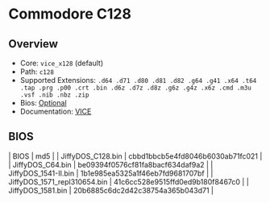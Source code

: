 # Commodore C128

## Overview

- Core: `vice_x128` (default)
- Path: `c128`
- Supported Extensions: `.d64 .d71 .d80 .d81 .d82 .g64 .g41 .x64 .t64 .tap .prg .p00 .crt .bin .d6z .d7z .d8z .g6z .g4z .x6z .cmd .m3u .vsf .nib .nbz .zip`
- Bios: [Optional](#bios)
- Documentation: [VICE](https://docs.libretro.com/library/vice)

## BIOS

| BIOS                         | md5                              |
| JiffyDOS_C128.bin            | cbbd1bbcb5e4fd8046b6030ab71fc021 |
| JiffyDOS_C64.bin             | be09394f0576cf81fa8bacf634daf9a2 |
| JiffyDOS_1541-II.bin         | 1b1e985ea5325a1f46eb7fd9681707bf |
| JiffyDOS_1571_repl310654.bin | 41c6cc528e9515ffd0ed9b180f8467c0 |
| JiffyDOS_1581.bin            | 20b6885c6dc2d42c38754a365b043d71 |
